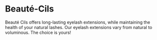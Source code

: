 # Beauté-Cils
Beauté Cils offers long-lasting eyelash extensions, while maintaining the health of your natural lashes. Our eyelash extensions vary from natural to voluminous. The choice is yours!

